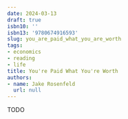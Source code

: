 ```yaml
---
date: 2024-03-13
draft: true
isbn10: ''
isbn13: '9780674916593'
slug: you_are_paid_what_you_are_worth
tags:
- economics
- reading
- life
title: You're Paid What You're Worth
authors:
- name: Jake Rosenfeld
  url: null
---
```



TODO

